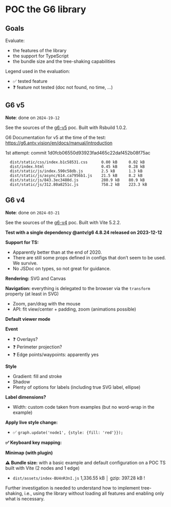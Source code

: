 # POC the G6 library

## Goals

Evaluate:
  - the features of the library
  - the support for TypeScript
  - the bundle size and the tree-shaking capabilities

Legend used in the evaluation:
- ✅ tested feature
- ❓ feature not tested (doc not found, no time, ...)


## G6 v5

**Note**: done on `2024-19-12`

See the sources of the [g6-v5](./g6-v5) poc. Built with Rsbuild 1.0.2.

G6 Documentation for v5 at the time of the test: https://g6.antv.vision/en/docs/manual/introduction

1st attempt: commit 1d0fcb06550d93923fad465c22daf452b08f75ac
```
  dist/static/css/index.b1c58531.css      0.00 kB     0.02 kB
  dist/index.html                         0.45 kB     0.28 kB
  dist/static/js/index.590c58db.js        2.5 kB      1.3 kB
  dist/static/js/async/614.ca7956b1.js    21.5 kB     8.2 kB
  dist/static/js/843.3ec3480d.js          280.9 kB    80.9 kB
  dist/static/js/312.80a8251c.js          758.2 kB    223.3 kB
```



## G6 v4

**Note**: done on `2024-03-21`

See the sources of the [g6-v4](./g6-v4) poc. Built with Vite 5.2.2.

**Test with a single dependency @antv/g6 4.8.24 released on 2023-12-12**

**Support for TS:**

- Apparently better than at the end of 2020.
- There are still some props defined in configs that don’t seem to be used. We survive.
- No JSDoc on types, so not great for guidance.

**Rendering:** SVG and Canvas

**Navigation:** everything is delegated to the browser via the `transform` property (at least in SVG)

- Zoom, pan/drag with the mouse
- API: fit view/center + padding, zoom (animations possible)

**Default viewer mode**

**Event**

- ❓ Overlays?
- ❓ Perimeter projection?
- ❓ Edge points/waypoints: apparently yes

**Style**

- Gradient: fill and stroke
- Shadow
- Plenty of options for labels (including true SVG label, ellipse)

**Label dimensions?**

- Width: custom code taken from examples (but no word-wrap in the example)

**Apply live style change:**

- ✅ `graph.update('node1', {style: {fill: 'red'}});`

**✅ Keyboard key mapping:**

**Minimap (with plugin)**

**⚠️ Bundle size:** with a basic example and default configuration on a POC TS built with Vite (2 nodes and 1 edge)

- `dist/assets/index-BU4nR3nI.js` 1,336.55 kB │ gzip: 397.28 kB !

Further investigation is needed to understand how to implement tree-shaking, i.e., using the library without loading all features and enabling only what is necessary.



